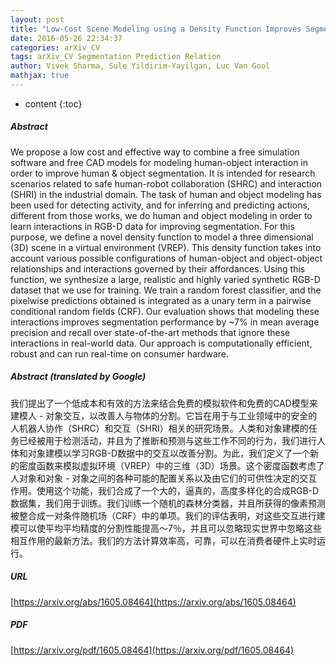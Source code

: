 ```yaml
---
layout: post
title: "Low-Cost Scene Modeling using a Density Function Improves Segmentation Performance"
date: 2016-05-26 22:34:37
categories: arXiv_CV
tags: arXiv_CV Segmentation Prediction Relation
author: Vivek Sharma, Sule Yildirim-Yayilgan, Luc Van Gool
mathjax: true
---
```


* content
{:toc}

##### Abstract
We propose a low cost and effective way to combine a free simulation software and free CAD models for modeling human-object interaction in order to improve human & object segmentation. It is intended for research scenarios related to safe human-robot collaboration (SHRC) and interaction (SHRI) in the industrial domain. The task of human and object modeling has been used for detecting activity, and for inferring and predicting actions, different from those works, we do human and object modeling in order to learn interactions in RGB-D data for improving segmentation. For this purpose, we define a novel density function to model a three dimensional (3D) scene in a virtual environment (VREP). This density function takes into account various possible configurations of human-object and object-object relationships and interactions governed by their affordances. Using this function, we synthesize a large, realistic and highly varied synthetic RGB-D dataset that we use for training. We train a random forest classifier, and the pixelwise predictions obtained is integrated as a unary term in a pairwise conditional random fields (CRF). Our evaluation shows that modeling these interactions improves segmentation performance by ~7\% in mean average precision and recall over state-of-the-art methods that ignore these interactions in real-world data. Our approach is computationally efficient, robust and can run real-time on consumer hardware.

##### Abstract (translated by Google)
我们提出了一个低成本和有效的方法来结合免费的模拟软件和免费的CAD模型来建模人 - 对象交互，以改善人与物体的分割。它旨在用于与工业领域中的安全的人机器人协作（SHRC）和交互（SHRI）相关的研究场景。人类和对象建模的任务已经被用于检测活动，并且为了推断和预测与这些工作不同的行为，我们进行人体和对象建模以学习RGB-D数据中的交互以改善分割。为此，我们定义了一个新的密度函数来模拟虚拟环境（VREP）中的三维（3D）场景。这个密度函数考虑了人对象和对象 - 对象之间的各种可能的配置关系以及由它们的可供性决定的交互作用。使用这个功能，我们合成了一个大的，逼真的，高度多样化的合成RGB-D数据集，我们用于训练。我们训练一个随机的森林分类器，并且所获得的像素预测被整合成一对条件随机场（CRF）中的单项。我们的评估表明，对这些交互进行建模可以使平均平均精度的分割性能提高〜7％，并且可以忽略现实世界中忽略这些相互作用的最新方法。我们的方法计算效率高，可靠，可以在消费者硬件上实时运行。

##### URL
[https://arxiv.org/abs/1605.08464](https://arxiv.org/abs/1605.08464)

##### PDF
[https://arxiv.org/pdf/1605.08464](https://arxiv.org/pdf/1605.08464)

